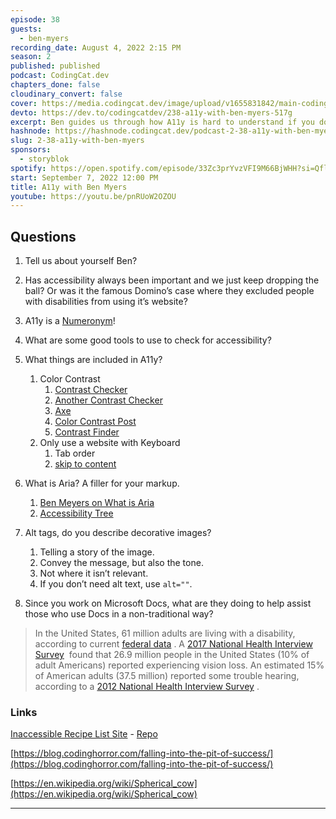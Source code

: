 ```yaml
---
episode: 38
guests:
  - ben-myers
recording_date: August 4, 2022 2:15 PM
season: 2
published: published
podcast: CodingCat.dev
chapters_done: false
cloudinary_convert: false
cover: https://media.codingcat.dev/image/upload/v1655831842/main-codingcatdev-photo/A11y_with_Ben_Myers.jpg
devto: https://dev.to/codingcatdev/238-a11y-with-ben-myers-517g
excerpt: Ben guides us through how A11y is hard to understand if you don’t use it everyday. He also shows us many tools that we can use to help make more accessibility compliant websites.
hashnode: https://hashnode.codingcat.dev/podcast-2-38-a11y-with-ben-myers
slug: 2-38-a11y-with-ben-myers
sponsors:
  - storyblok
spotify: https://open.spotify.com/episode/33Zc3prYvzVFI9M66BjWHH?si=Qfl5jsSrQCOb3PdU5eqEbA
start: September 7, 2022 12:00 PM
title: A11y with Ben Myers
youtube: https://youtu.be/pnRUoW2OZOU
---
```


## Questions

1. Tell us about yourself Ben?
2. Has accessibility always been important and we just keep dropping the ball? Or was it the famous Domino’s case where they excluded people with disabilities from using it’s website?
3. A11y is a [Numeronym](https://en.wikipedia.org/wiki/Numeronym)!
4. What are some good tools to use to check for accessibility?
5. What things are included in A11y?
   1. Color Contrast
      1. [Contrast Checker](https://www.notion.so/160cd5bd1ef14296ae79f113a10dcbcd)
      2. [Another Contrast Checker](https://app.contrast-finder.org/)
      3. [Axe](https://github.com/dequelabs/axe-core)
      4. [Color Contrast Post](https://benmyers.dev/blog/fix-low-contrast-text/)
      5. [Contrast Finder](https://app.contrast-finder.org/)
   2. Only use a website with Keyboard
      1. Tab order
      2. [skip to content](https://accessibility.oit.ncsu.edu/it-accessibility-at-nc-state/developers/accessibility-handbook/mouse-and-keyboard-events/skip-to-main-content/)
6. What is Aria? A filler for your markup.
   1. [Ben Meyers on What is Aria](https://benmyers.dev/blog/aria/)
   2. [Accessibility Tree](https://www.notion.so/Ben-Myers-d5cee3c690db477f99108d9c14ae2fe5)
7. Alt tags, do you describe decorative images?

   1. Telling a story of the image.
   2. Convey the message, but also the tone.
   3. Not where it isn’t relevant.
   4. If you don’t need alt text, use `alt=""`.

8. Since you work on Microsoft Docs, what are they doing to help assist those who use Docs in a non-traditional way?

> In the United States, 61 million adults are living with a disability, according to current [federal data](https://www.cdc.gov/ncbddd/disabilityandhealth/infographic-disability-impacts-all.html)
> . A [2017 National Health Interview Survey](https://www.afb.org/research-and-initiatives/statistics/adults)
>  found that 26.9 million people in the United States (10% of adult Americans) reported experiencing vision loss. An estimated 15% of American adults (37.5 million) reported some trouble hearing, according to a [2012 National Health Interview Survey](https://www.nidcd.nih.gov/health/statistics/quick-statistics-hearing)
> .

### Links

[Inaccessible Recipe List Site](https://inaccessible-recipes.netlify.app/) - [Repo](https://github.com/BenDMyers/inaccessible-recipe-list)

[https://blog.codinghorror.com/falling-into-the-pit-of-success/](https://blog.codinghorror.com/falling-into-the-pit-of-success/)

[https://en.wikipedia.org/wiki/Spherical_cow](https://en.wikipedia.org/wiki/Spherical_cow)

---
